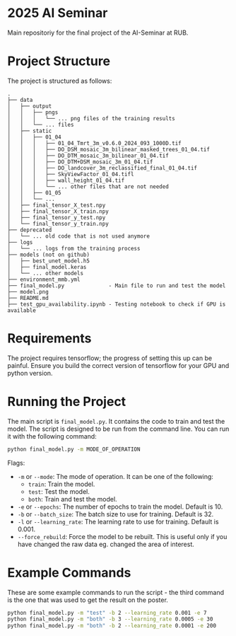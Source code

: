 # 2025 AI Seminar
Main repositoriy for the final project of the AI-Seminar at RUB.

# Project Structure
The project is structured as follows:
```
.
├── data
│   ├── output
│   │   ├── pngs
│   │   │   └── ... png files of the training results
│   │   └── ... files
│   ├── static
│   │   ├── 01_04
│   │   │   ├── 01_04_Tmrt_3m_v0.6.0_2024_093_1000D.tif
│   │   │   ├── DO_DSM_mosaic_3m_bilinear_masked_trees_01_04.tif
│   │   │   ├── DO_DTM_mosaic_3m_bilinear_01_04.tif
│   │   │   ├── DO_DTM+DSM_mosaic_3m_01_04.tif
│   │   │   ├── DO_landcover_3m_reclassified_final_01_04.tif
│   │   │   ├── SkyViewFactor_01_04.tifl
│   │   │   ├── wall_height_01_04.tif
│   │   │   └── ... other files that are not needed
│   │   ├── 01_05
│   │   └── ...
│   ├── final_tensor_X_test.npy
│   ├── final_tensor_X_train.npy
│   ├── final_tensor_y_test.npy
│   └── final_tensor_y_train.npy
├── deprecated
│   └── ... old code that is not used anymore
├── logs
│   └── ... logs from the training process
├── models (not on github)
│   ├── best_unet_model.h5
│   ├── final_model.keras
│   └── ... other models
├── environment_mmb.yml
├── final_model.py				- Main file to run and test the model
├── model.png
├── README.md
├── test_gpu_availability.ipynb - Testing notebook to check if GPU is available

```

# Requirements
The project requires tensorflow; the progress of setting this up can be painful. Ensure you build the correct version of tensorflow for your GPU and python version.

# Running the Project
The main script is `final_model.py`. It contains the code to train and test the model. The script is designed to be run from the command line. You can run it with the following command:

```bash
python final_model.py -m MODE_OF_OPERATION 
```

Flags:
- `-m` or `--mode`: The mode of operation. It can be one of the following:
  - `train`: Train the model.
  - `test`: Test the model.
  - `both`: Train and test the model.
- `-e` or `--epochs`: The number of epochs to train the model. Default is 10.
- `-b` or `--batch_size`: The batch size to use for training. Default is 32.
- `-l` or `--learning_rate`: The learning rate to use for training. Default is 0.001.
- `--force_rebuild`: Force the model to be rebuilt. This is useful only if you have changed the raw data eg. changed the area of interest. 


# Example Commands
These are some example commands to run the script - the third command is the one that was used to get the result on the poster.

```bash
python final_model.py -m "test" -b 2 --learning_rate 0.001 -e 7
python final_model.py -m "both" -b 3 --learning_rate 0.0005 -e 30
python final_model.py -m "both" -b 2 --learning_rate 0.0001 -e 200
```